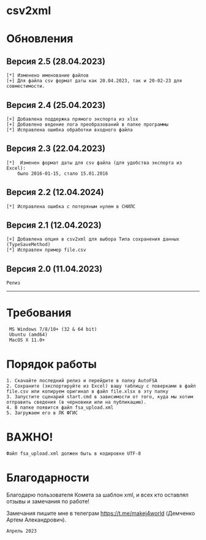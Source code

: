 # csv2xml

Обновления
=
## Версия 2.5 (28.04.2023)
	[*] Изменено именование файлов
	[+] Для файла csv формат даты как 20.04.2023, так и 20-02-23 для совместимости.
## Версия 2.4 (25.04.2023)
	[+] Добавлена поддержка прямого экспорта из xlsx
	[+] Добавлено ведение лога преобразований в папке программы
	[*] Исправлена ошибка обработки входного файла
## Версия 2.3 (22.04.2023)
	[*]  Изменен формат даты для csv файла (для удобства экспорта из Excel): 
		было 2016-01-15, стало 15.01.2016	 
##  Версия 2.2 (12.04.2024)
	[*] Исправлена ошибка с потеряным нулем в СНИЛС
##  Версия 2.1 (12.04.2023)
	[+] Добавлена опция в сsv2xml для выбора Типа сохранения данных (TypeSaveMethod)
	[*] Исправлен пример file.csv

##  Версия 2.0 (11.04.2023)
	Релиз
----
Требования
=
~~~~~
 MS Windows 7/8/10+ (32 & 64 bit)
 Ubuntu (amd64)
 MacOS X 11.0+
~~~~~
Порядок работы
=
	1. Скачайте последний релиз и перейдите в папку AutoFSA
	2. Сохраните (экспортируйте из Excel) вашу таблицу с поверками в файл file.csv или копируем оригинал в файл file.xlsx в эту папку
	3. Запустите сценарий start.cmd в зависимости от того, куда мы хотим отправить сведения (в черновики или на публикацию).
	4. В папке появится файл fsa_upload.xml	
	5. Загружаем его в ЛК ФГИС

ВАЖНО! 
=
	Файл fsa_upload.xml должен быть в кодировке UTF-8

Благодарности
=
Благодарю пользователя Комета за шаблон xml, и всех кто оставлял отзывы и замечания по работе!

Замечания пишите мне в телеграм https://t.me/makej4world (Демченко Артем Алекандрович).

	Апрель 2023